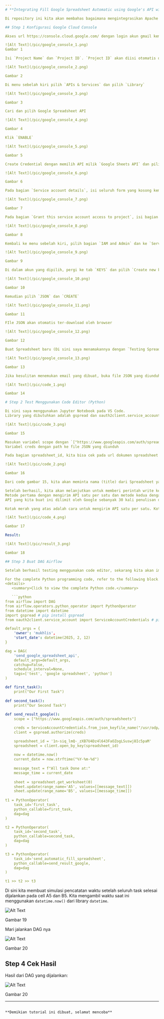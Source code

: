 ```yaml
---
# **Integrating Fill Google Spreadsheet Automatic using Google's API with Airflow**

Di repository ini kita akan membahas bagaimana mengintegrasikan Apache Airflow dengan Google Spreadsheet. Di sini kita akan menemukan contoh skrip DAG (Directed Acyclic Graph) yang dapat digunakan untuk melakukan perintah **write** langsung ke worksheet milik Google Spreadsheet.

## Step 1 Konfigurasi Google Cloud Console

Akses url https://console.cloud.google.com/ dengan login akun gmail kemudian pilih `Select Project`.

![Alt Text](/pic/google_console_1.png)
Gambar 1

Isi `Project Name` dan `Project ID`. `Project ID` akan diisi otomatis oleh sistem.

![Alt Text](/pic/google_console_2.png)

Gambar 2

Di menu sebelah kiri pilih `APIs & Services` dan pilih `Library`

![Alt Text](/pic/google_console_3.png)

Gambar 3

Cari dan pilih Google Spreadsheet API

![Alt Text](/pic/google_console_4.png)

Gambar 4

Klik `ENABLE`

![Alt Text](/pic/google_console_5.png)

Gambar 5

Create Credential dengan memilih API milik `Google Sheets API` dan pilih tipe `Application data`

![Alt Text](/pic/google_console_6.png)

Gambar 6

Pada bagian `Service account details`, isi seluruh form yang kosong kemudian `CREATE AND CONTINUE`

![Alt Text](/pic/google_console_7.png)

Gambar 7

Pada bagian `Grant this service account access to project`, isi bagian `Role` dengan **Owner** kemudian `CONTINUE`

![Alt Text](/pic/google_console_8.png)

Gambar 8

Kembali ke menu sebelah kiri, pilih bagian `IAM and Admin` dan ke `Service Accounts`. DI bagian email, pilih akun yang baru saja kita buat.

![Alt Text](/pic/google_console_9.png)

Gambar 9

Di dalam akun yang dipilih, pergi ke tab `KEYS` dan pilih `Create new key` 

![Alt Text](/pic/google_console_10.png)

Gambar 10

Kemudian pilih `JSON` dan `CREATE`

![Alt Text](/pic/google_console_11.png)

Gambar 11

FIle JSON akan otomatis ter-download oleh browser

![Alt Text](/pic/google_console_12.png)

Gambar 12

Buat Spreadsheet baru (Di sini saya menamakannya dengan `Testing Spreadsheet API`) dan `Share` dokumen tersebut dengan mengisi email yang baru kita buat di Google Cloud Console serta beri role **Editor**

![Alt Text](/pic/google_console_13.png)

Gambar 13

Jika kesulitan menemukan email yang dibuat, buka file JSON yang diunduh tadi dan cek di bagian **client_email**

![Alt Text](/pic/code_1.png)

Gambar 14

# Step 2 Test Menggunakan Code Editor (Python)

Di sini saya menggunakan Jupyter Notebook pada VS Code.
Library yang dibutuhkan adalah gspread dan oauth2client.service_account

![Alt Text](/pic/code_3.png)

Gambar 15

Masukan variabel scope dengan `["https://www.googleapis.com/auth/spreadsheets"]`
Variabel creds dengan path ke file JSON yang diunduh

Pada bagian spreadsheet_id, kita bisa cek pada url dokumen spreadsheet yang dituju seperti pada gambar 16

![Alt Text](/pic/code_2.png)

Gambar 16

Dari code gambar 15, kita akan meminta nama (title) dari Spreadsheet yang kita tuju dan nama sheet-nya

Setelah berhasil, kita akan melanjutkan untuk memberi perintah write ke cell A5 dan A6 dengan dua metode.
Metode pertama dengan mengirim API satu per satu dan metode kedua dengan mengirim API menggunakan Batch.
API yang kita buat ini dilimit oleh Google sebanyak 30 kali penulisan dalah sehari sehingga akan lebih bijak dengan menggunakan metode Batch

Kotak merah yang atas adalah cara untuk mengirim API satu per satu. Kota merah yang bawah adalah cara mengirim API menggunakan Batch.

![Alt Text](/pic/code_4.png)

Gambar 17

Result:

![Alt Text](/pic/result_3.png)

Gambar 18

## Step 3 Buat DAG Airflow

Setelah berhasil testing menggunakan code editor, sekarang kita akan implementasikan ke Apache Airflow

For the complete Python programming code, refer to the following block.
<details>
   <summary>Click to view the complete Python code.</summary>

   ```python
from airflow import DAG
from airflow.operators.python_operator import PythonOperator
from datetime import datetime
import gspread # pip install gspread
from oauth2client.service_account import ServiceAccountCredentials # pip install oauth2client

default_args = {
    'owner': 'mukhlis',
    'start_date': datetime(2025, 2, 12)
}

dag = DAG(
    'send_google_spreadsheet_api',
    default_args=default_args,
    catchup=False,
    schedule_interval=None,
    tags=['test', 'google spreadsheet', 'python']
)

def first_task():
    print("Our First Task")
    
def second_task():
    print("Our Second Task")
    
def send_result_google():
    scope = ["https://www.googleapis.com/auth/spreadsheets"]

    creds = ServiceAccountCredentials.from_json_keyfile_name("/usr/odp/0.2.0.0-04/airflow/data/google_spreadsheet_api/circular-symbol-450703-v0-2328556ec71b.json", scope)
    client = gspread.authorize(creds)

    spreadsheet_id = '1n-siq_lmQ-_zXB7U4Dz4l643FaOZogLSuswj8Ic5paM'
    spreadsheet = client.open_by_key(spreadsheet_id)
    
    now = datetime.now()
    current_date = now.strftime("%Y-%m-%d")
    
    message_text = f"All task Done at:"
    message_time = current_date
    
    sheet = spreadsheet.get_worksheet(0)
    sheet.update(range_name='A5', values=[[message_text]])
    sheet.update(range_name='B5', values=[[message_time]])
    
t1 = PythonOperator(
    task_id='first_task',
    python_callable=first_task,
    dag=dag
)

t2 = PythonOperator(
    task_id='second_task',
    python_callable=second_task,
    dag=dag
)

t3 = PythonOperator(
    task_id='send_automatic_fill_spreadsheet',
    python_callable=send_result_google,
    dag=dag
)

t1 >> t2 >> t3

   ```
   </details>

Di sini kita membuat simulasi pencatatan waktu setelah seluruh task selesai dijalankan pada cell A5 dan B5.
Kita mengambil waktu saat ini menggunakan `datetime.now()` dari library `datetime`.

![Alt Text](/pic/result_1.png)

Gambar 19

Mari jalankan DAG nya

![Alt Text](/pic/result_2.png)

Gambar 20

## Step 4 Cek Hasil

Hasil dari DAG yang dijalankan:

![Alt Text](/pic/code_5.png)

Gambar 20

---
```

**Demikian tutorial ini dibuat, selamat mencoba**
